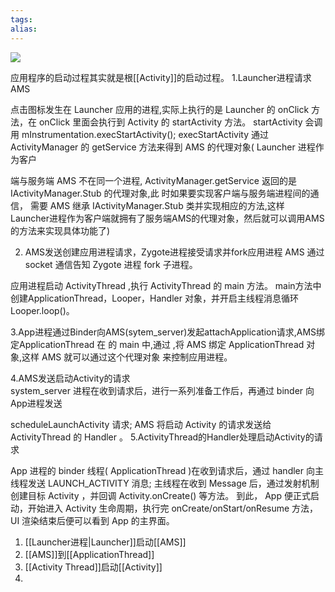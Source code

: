 ```yaml
---
tags: 
alias:
---
```

![](https://gd-hbimg.huaban.com/6ed5ce04b6586ffa92d944d83b293535a67b87aee6fc-Cl4LRw)



应用程序的启动过程其实就是根[[Activity]]的启动过程。
1.Launcher进程请求AMS

点击图标发生在 Launcher 应用的进程,实际上执行的是 Launcher 的 onClick 方法，在 onClick 里面会执行到 Activity 的 startActivity 方法。 startActivity 会调用 mInstrumentation.execStartActivity(); execStartActivity 通过 ActivityManager 的 getService 方法来得到 AMS 的代理对象( Launcher 进程作为客户

端与服务端 AMS 不在同一个进程, ActivityManager.getService 返回的是 IActivityManager.Stub 的代理对象,此 时如果要实现客户端与服务端进程间的通信， 需要 AMS 继承 IActivityManager.Stub 类并实现相应的方法,这样 Launcher进程作为客户端就拥有了服务端AMS的代理对象，然后就可以调用AMS的方法来实现具体功能了)

2. AMS发送创建应用进程请求，Zygote进程接受请求并fork应用进程 AMS 通过 socket 通信告知 Zygote 进程 fork 子进程。

应用进程启动 ActivityThread ,执行 ActivityThread 的 main 方法。 main方法中创建ApplicationThread，Looper，Handler 对象，并开启主线程消息循环Looper.loop()。

3.App进程通过Binder向AMS(sytem_server)发起attachApplication请求,AMS绑定ApplicationThread
在 的 main 中,通过 ,将 AMS 绑定 ApplicationThread 对象,这样 AMS 就可以通过这个代理对象 来控制应用进程。

4.AMS发送启动Activity的请求  
system_server 进程在收到请求后，进行一系列准备工作后，再通过 binder 向App进程发送

scheduleLaunchActivity 请求; AMS 将启动 Activity 的请求发送给 ActivityThread 的 Handler 。 5.ActivityThread的Handler处理启动Activity的请求

App 进程的 binder 线程( ApplicationThread )在收到请求后，通过 handler 向主线程发送 LAUNCH_ACTIVITY 消息; 主线程在收到 Message 后，通过发射机制创建目标 Activity ，并回调 Activity.onCreate() 等方法。 到此， App 便正式启动，开始进入 Activity 生命周期，执行完 onCreate/onStart/onResume 方法， UI 渲染结束后便可以看到 App 的主界面。




1. [[Launcher进程|Launcher]]启动[[AMS]]
2. [[AMS]]到[[ApplicationThread]]
3. [[Activity Thread]]启动[[Activity]]
4. 

